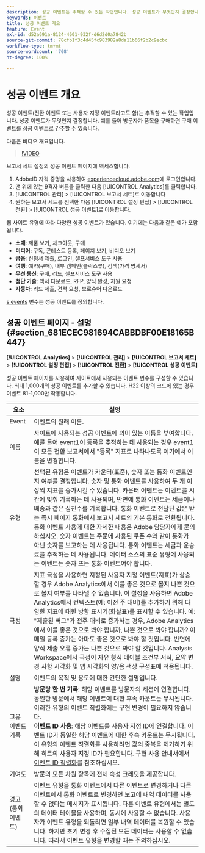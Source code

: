 ```yaml
---
description: 성공 이벤트는 추적할 수 있는 작업입니다. 성공 이벤트가 무엇인지 결정합니다. 예를 들어 방문자가 품목을 구매하면 구매 이벤트를 성공 이벤트로 간주할 수 있습니다.
keywords: 이벤트
title: 성공 이벤트 개요
feature: Event
exl-id: d52a691a-8124-4601-932f-d6d2d0a7842b
source-git-commit: 78cfb1f3c4d45fc983982a8da11b66f2b2c9ecbc
workflow-type: tm+mt
source-wordcount: '708'
ht-degree: 100%

---
```


# 성공 이벤트 개요

성공 이벤트(전환 이벤트 또는 사용자 지정 이벤트라고도 함)는 추적할 수 있는 작업입니다. 성공 이벤트가 무엇인지 결정합니다. 예를 들어 방문자가 품목을 구매하면 구매 이벤트를 성공 이벤트로 간주할 수 있습니다.

다음은 비디오 개요입니다.

>[!VIDEO](https://video.tv.adobe.com/v/28764/?quality=12)

보고서 세트 설정의 성공 이벤트 페이지에 액세스합니다.

1. AdobeID 자격 증명을 사용하여 [experiencecloud.adobe.com](https://experiencecloud.adobe.com)에 로그인합니다.
2. 맨 위에 있는 9격자 버튼을 클릭한 다음 [!UICONTROL Analytics]를 클릭합니다.
3. [!UICONTROL 관리] > [!UICONTROL 보고서 세트]로 이동합니다
4. 원하는 보고서 세트를 선택한 다음 [!UICONTROL 설정 편집] > [!UICONTROL 전환] > [!UICONTROL 성공 이벤트]로 이동합니다.

웹 사이트 유형에 따라 다양한 성공 이벤트가 있습니다. 여기에는 다음과 같은 예가 포함됩니다.

* **소매**: 제품 보기, 체크아웃, 구매
* **미디어**: 구독, 콘테스트 등록, 페이지 보기, 비디오 보기
* **금융**: 신청서 제출, 로그인, 셀프서비스 도구 사용
* **여행**: 예약(구매), 내부 캠페인(클릭스루), 검색(가격 명세서)
* **무선 통신**: 구매, 리드, 셀프서비스 도구 사용
* **첨단 기술**: 백서 다운로드, RFP, 양식 완성, 지원 요청
* **자동차**: 리드 제출, 견적 요청, 브로슈어 다운로드

[s.events](https://experienceleague.adobe.com/docs/analytics/implementation/vars/page-vars/events/event-serialization.html?lang=ko-KR) 변수는 성공 이벤트를 정의합니다.

## 성공 이벤트 페이지 - 설명 {#section_681ECEC981694CABBDBF00E18165B447}

**[!UICONTROL Analytics]** > **[!UICONTROL 관리]** > **[!UICONTROL 보고서 세트]** > **[!UICONTROL 설정 편집]** > **[!UICONTROL 전환]** > **[!UICONTROL 성공 이벤트]**

성공 이벤트 페이지를 사용하여 사이트에서 사용되는 이벤트 변수를 구성할 수 있습니다. 최대 1,000개의 성공 이벤트를 추가할 수 있습니다. H22 이상의 코드에 있는 경우 이벤트 81-1,000만 작동합니다.

| 요소 | 설명 |
|--- |--- |
| Event | 이벤트의 원래 이름. |
| 이름 | 사이트에 사용되는 성공 이벤트에 의미 있는 이름을 부여합니다. 예를 들어 event1이 등록을 추적하는 데 사용되는 경우 event1이 모든 전환 보고서에서 &quot;등록&quot; 지표로 나타나도록 여기에서 이름을 변경합니다. |
| 유형 | 선택된 유형은 이벤트가 카운터(표준), 숫자 또는 통화 이벤트인지 여부를 결정합니다. 숫자 및 통화 이벤트를 사용하여 두 개 이상씩 지표를 증가시킬 수 있습니다.  카운터 이벤트는 이벤트를 시간에 맞춰 기록하는 데 사용되며, 반면에 통화 이벤트는 세금이나 배송과 같은 십진수를 기록합니다. 통화 이벤트로 전달된 값은 받는 즉시 페이지 통화에서 보고서 세트의 기본 통화로 전환됩니다. 통화 이벤트 사용에 대한 자세한 내용은 Adobe 담당자에게 문의하십시오. 숫자 이벤트는 주문에 사용된 쿠폰 수와 같이 통화가 아닌 숫자를 보고하는 데 사용됩니다. 통화 이벤트는 세금과 운송료를 추적하는 데 사용됩니다. 데이터 소스의 표준 유형에 사용되는 이벤트는 숫자 또는 통화 이벤트여야 합니다. |
| 극성 | 지표 극성을 사용하면 지정된 사용자 지정 이벤트(지표)가 상승할 경우 Adobe Analytics에서 이를 좋은 것으로 볼지 나쁜 것으로 볼지 여부를 나타낼 수 있습니다. 이 설정을 사용하면 Adobe Analytics에서 컨텍스트(예: 이전 주 대비)를 추가하기 위해 다양한 지표에 대한 방향 표시기(화살표)를 표시할 수 있습니다.  예: &quot;제출된 버그&quot;가 전주 대비로 증가하는 경우, Adobe Analytics에서 이를 좋은 것으로 봐야 합니까, 나쁜 것으로 봐야 합니까? 이메일 등록 증가는 아마도 좋은 것으로 봐야 할 것입니다. 반면에 양식 제출 오류 증가는 나쁜 것으로 봐야 할 것입니다.  Analysis Workspace에서 극성이 자유 형식 테이블 조건부 서식, 요약 변경 사항 시각화 및 맵 시각화의 양/음 색상 구성표에 적용됩니다. |
| 설명 | 이벤트의 목적 및 용도에 대한 간단한 설명입니다. |
| 고유 이벤트 기록 | **방문당 한 번 기록**: 해당 이벤트를 방문자의 세션에 연결합니다. 동일한 방문에서 해당 이벤트에 대한 후속 카운트는 무시됩니다. 이러한 유형의 이벤트 직렬화에는 구현 변경이 필요하지 않습니다.<br>**이벤트 ID 사용**: 해당 이벤트를 사용자 지정 ID에 연결합니다. 이벤트 ID가 동일한 해당 이벤트에 대한 후속 카운트는 무시됩니다. 이 유형의 이벤트 직렬화를 사용하려면 값의 중복을 제거하기 위해 히트의 사용자 지정 ID가 필요합니다. 구현 사용 안내서에서 [이벤트 ID 직렬화](/help/implement/vars/page-vars/events/event-serialization.md)를 참조하십시오. |
| 기여도 | 방문의 모든 차원 항목에 전체 속성 크레딧을 제공합니다. |
| 경고(통화 이벤트) | 이벤트 유형을 통화 이벤트에서 다른 이벤트로 변경하거나 다른 이벤트에서 통화 이벤트로 변경하면 보고에 내역 데이터를 사용할 수 없다는 메시지가 표시됩니다.  다른 이벤트 유형에서는 별도의 데이터 테이블을 사용하며, 동시에 사용할 수 없습니다. 사용자가 이벤트 유형을 되돌리면 일부 내역 데이터를 복원할 수 있습니다. 하지만 초기 변경 후 수집된 모든 데이터는 사용할 수 없습니다. 따라서 이벤트 유형을 변경할 때는 주의하십시오. |
